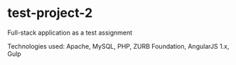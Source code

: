 # test-project-2
Full-stack application as a test assignment

Technologies used: Apache, MySQL, PHP, ZURB Foundation, AngularJS 1.x, Gulp
